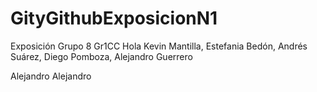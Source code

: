 # GityGithubExposicionN1
Exposición Grupo 8 
Gr1CC
Hola
Kevin Mantilla, Estefania Bedón, Andrés Suárez, Diego Pomboza, Alejandro Guerrero

Alejandro Alejandro
